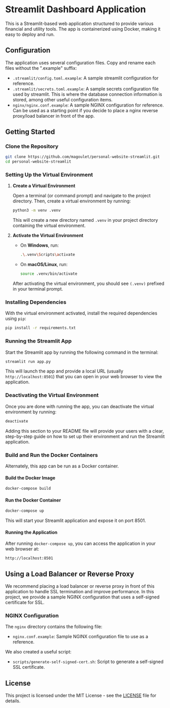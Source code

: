 # Streamlit Dashboard Application

This is a Streamlit-based web application structured to provide various financial and utility tools. The app is containerized using Docker, making it easy to deploy and run.

## Configuration

The application uses several configuration files. Copy and rename each files without the ".example" suffix:
- `.streamlit/config.toml.example`: A sample streamlit configuration for reference.
- `.streamlit/secrets.toml.example`: A sample secrets configuration file used by streamlit. This is where the database connection information is stored, among other useful configuration items.
- `nginx/nginx.conf.example`: A sample NGINX configuration for reference. Can be used as a starting point if you decide to place a nginx reverse proxy/load balancer in front of the app.


## Getting Started

### Clone the Repository

```bash
git clone https://github.com/magoulet/personal-website-streamlit.git
cd personal-website-streamlit
```

### Setting Up the Virtual Environment

1. **Create a Virtual Environment**

   Open a terminal (or command prompt) and navigate to the project directory. Then, create a virtual environment by running:

   ```sh
   python3 -m venv .venv
   ```

   This will create a new directory named `.venv` in your project directory containing the virtual environment.

2. **Activate the Virtual Environment**

   - On **Windows**, run:

     ```sh
     .\.venv\Scripts\activate
     ```

   - On **macOS/Linux**, run:

     ```sh
     source .venv/bin/activate
     ```

   After activating the virtual environment, you should see `(.venv)` prefixed in your terminal prompt.

### Installing Dependencies

With the virtual environment activated, install the required dependencies using `pip`:

```sh
pip install -r requirements.txt
```


### Running the Streamlit App

Start the Streamlit app by running the following command in the terminal:

```sh
streamlit run app.py
```

This will launch the app and provide a local URL (usually `http://localhost:8501`) that you can open in your web browser to view the application.

### Deactivating the Virtual Environment

Once you are done with running the app, you can deactivate the virtual environment by running:

```sh
deactivate
```

Adding this section to your README file will provide your users with a clear, step-by-step guide on how to set up their environment and run the Streamlit application.

### Build and Run the Docker Containers
Alternately, this app can be run as a Docker container.

#### Build the Docker Image
```bash
docker-compose build
```

#### Run the Docker Container
```bash
docker-compose up
```

This will start your Streamlit application and expose it on port 8501.

#### Running the Application

After running `docker-compose up`, you can access the application in your web browser at:

```
http://localhost:8501
```

## Using a Load Balancer or Reverse Proxy

We recommend placing a load balancer or reverse proxy in front of this application to handle SSL termination and improve performance. In this project, we provide a sample NGINX configuration that uses a self-signed certificate for SSL.

### NGINX Configuration

The `nginx` directory contains the following file:
- `nginx.conf.example`: Sample NGINX configuration file to use as a reference.

We also created a useful script:
- `scripts/generate-self-signed-cert.sh`: Script to generate a self-signed SSL certificate.


## License

This project is licensed under the MIT License - see the [LICENSE](LICENSE) file for details.